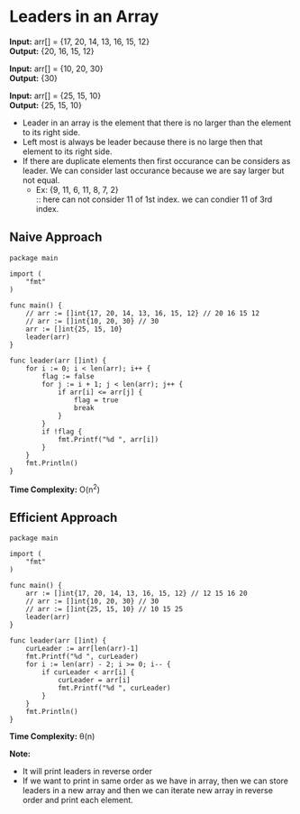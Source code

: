 # Leaders in an Array

**Input:** arr[] = {17, 20, 14, 13, 16, 15, 12} </br>
**Output:** {20, 16, 15, 12}

**Input:** arr[] = {10, 20, 30} </br>
**Output:** {30}

**Input:** arr[] = {25, 15, 10} </br>
**Output:** {25, 15, 10}

- Leader in an array is the element that there is no larger than the element to its right side.
- Left most is always be leader because there is no large then that element to its right side.
- If there are duplicate elements then first occurance can be considers as leader. We can consider last occurance because we are say larger but not equal.
    - Ex: {9, 11, 6, 11, 8, 7, 2} <br>
    :: here can not consider 11 of 1st index. we can condier 11 of 3rd index.


## Naive Approach

```
package main

import (
	"fmt"
)

func main() {
	// arr := []int{17, 20, 14, 13, 16, 15, 12} // 20 16 15 12
	// arr := []int{10, 20, 30} // 30
	arr := []int{25, 15, 10}
	leader(arr)
}

func leader(arr []int) {
	for i := 0; i < len(arr); i++ {
		flag := false
		for j := i + 1; j < len(arr); j++ {
			if arr[i] <= arr[j] {
				flag = true
				break
			}
		}
		if !flag {
			fmt.Printf("%d ", arr[i])
		}
	}
	fmt.Println()
}
```

**Time Complexity:** O(n<sup>2</sup>)

## Efficient Approach

```
package main

import (
	"fmt"
)

func main() {
	arr := []int{17, 20, 14, 13, 16, 15, 12} // 12 15 16 20
	// arr := []int{10, 20, 30} // 30
	// arr := []int{25, 15, 10} // 10 15 25
	leader(arr)
}

func leader(arr []int) {
	curLeader := arr[len(arr)-1]
	fmt.Printf("%d ", curLeader)
	for i := len(arr) - 2; i >= 0; i-- {
		if curLeader < arr[i] {
			curLeader = arr[i]
			fmt.Printf("%d ", curLeader)
		}
	}
	fmt.Println()
}
```

**Time Complexity:** &theta;(n)

**Note:**

- It will print leaders in reverse order
- If we want to print in same order as we have in array, then we can store leaders in a new array and then we can iterate new array in reverse order and print each element.